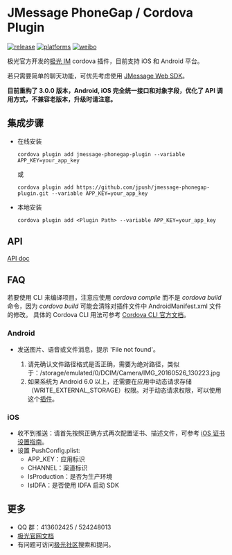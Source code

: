# JMessage PhoneGap / Cordova Plugin

[![release](https://img.shields.io/badge/release-3.0.10-blue.svg)](https://github.com/jpush/jmessage-phonegap-plugin/releases)
[![platforms](https://img.shields.io/badge/platforms-iOS%7CAndroid-lightgrey.svg)](https://github.com/jpush/jmessage-phonegap-plugin)
[![weibo](https://img.shields.io/badge/weibo-JPush-blue.svg)](http://weibo.com/jpush?refer_flag=1001030101_&is_all=1)

极光官方开发的[极光 IM](https://docs.jiguang.cn/jmessage/guideline/jmessage_guide/) cordova 插件，目前支持 iOS 和 Android 平台。

若只需要简单的聊天功能，可优先考虑使用 [JMessage Web SDK](https://docs.jiguang.cn/jmessage/client/im_sdk_js_v2/)。

**目前重构了 3.0.0 版本，Android, iOS 完全统一接口和对象字段，优化了 API 调用方式，不兼容老版本，升级时请注意。**

## 集成步骤

- 在线安装

  ```shell
  cordova plugin add jmessage-phonegap-plugin --variable APP_KEY=your_app_key
  ```

  或

  ```shell
  cordova plugin add https://github.com/jpush/jmessage-phonegap-plugin.git --variable APP_KEY=your_app_key
  ```
- 本地安装

  ```shell
  cordova plugin add <Plugin Path> --variable APP_KEY=your_app_key
  ```

## API

[API doc](./doc/api.md)

## FAQ

若要使用 CLI 来编译项目，注意应使用 *cordova compile* 而不是 *cordova build* 命令，因为 *cordova build* 可能会清除对插件文件中 AndroidManifest.xml 文件的修改。
具体的 Cordova CLI 用法可参考 [Cordova CLI 官方文档](https://cordova.apache.org/docs/en/latest/reference/cordova-cli/index.html)。

### Android

- 发送图片、语音或文件消息，提示 'File not found'。

  1. 请先确认文件路径格式是否正确，需要为绝对路径，类似于：/storage/emulated/0/DCIM/Camera/IMG_20160526_130223.jpg
  2. 如果系统为 Android 6.0 以上，还需要在应用中动态请求存储（WRITE_EXTERNAL_STORAGE）权限。对于动态请求权限，可以使用这个[插件](https://github.com/dpa99c/cordova-diagnostic-plugin#requestruntimepermission)。

### iOS

- 收不到推送：请首先按照正确方式再次配置证书、描述文件，可参考 [iOS 证书设置指南](https://docs.jiguang.cn/jpush/client/iOS/ios_cer_guide/)。
- 设置 PushConfig.plist:
  - APP_KEY：应用标识
  - CHANNEL：渠道标识
  - IsProduction：是否为生产环境
  - IsIDFA：是否使用 IDFA 启动 SDK

## 更多

- QQ 群：413602425 / 524248013
- [极光官网文档](http://docs.jiguang.cn/guideline/jmessage_guide/)
- 有问题可访问[极光社区](http://community.jiguang.cn/)搜索和提问。
